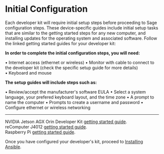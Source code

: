 # Initial Configuration

Each developer kit will require initial setup steps before proceeding to Sage configuration steps. These device-specific guides include initial setup tasks that are similar to the getting started steps for any new computer, and installing updates for the operating system and associated software. Follow the linked getting started guides for your developer kit:   

**In order to complete the initial configuration steps, you will need:**

• Internet access (ethernet or wireless)
• Monitor with cable to connect to the developer kit (check the specific setup guide for more details)
• Keyboard and mouse

**The setup guides will include steps such as:**

• Review/accept the manufacturer's software EULA
• Select a system language, your prefered keyboard layout, and the time zone
• A prompt to name the computer
• Prompts to create a username and password
• Configure ethernet or wireless networking

---

NVIDIA Jetson AGX Orin Developer Kit [getting started guide](https://developer.nvidia.com/embedded/learn/get-started-jetson-agx-orin-devkit).   
reComputer J4012 [getting started guide](https://wiki.seeedstudio.com/reComputer_J30_40_with_Jetson_getting_start/).  
Raspberry Pi [getting started guide](https://www.raspberrypi.com/documentation/computers/getting-started.html).       





Once you have configured your developer's kit, proceed to [Installing Ansible](./installing_ansible.md).
